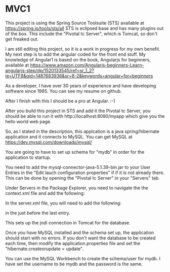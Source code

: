 # MVC1
This project is using the Spring Source Toolsuite (STS) available at https://spring.io/tools/sts/all
STS is eclipsed base and has many plugins out of the box.  This include the "Pivotal tc Server", which is Tomcat,
so don't get freaked out.

I am still editing this project, so it is a work in progress for my own benefit.  My next step is to add the angular 
coded for the front end stuff.  My knowledge of Angular1 is based on the book, Angularjs for beginners, available
at https://www.amazon.com/Angularjs-beginners-Learn-angularjs-step/dp/1520133545/ref=sr_1_2?ie=UTF8&qid=1487683936&sr=8-2&keywords=angular+for+beginners

As a developer, I have over 30 years of experience and have developing software since 1985.  You can see my resume on github.

After I finish with this I should be a pro at Angular. :-)

After you build this project in STS and add it the Pivotal tc Server, you should be able to run it with http://localhost:8080/myapp
which give you the hello world web page.

So, as I stated in the description, this applcation is a java spring/hibernate application and it connects to MySQL.  You can
get MySQL at https://dev.mysql.com/downloads/mysql/

You are going to have to set up schema for "mydb" in order for the application to startup.

You need to add the mysql-connector-java-5.1.39-bin.jar to your User Entries in the "Edit lauch configuration properties" if
if it is not already there.  This can be done by opening the "Pivotal tc Server" in your "Servers" tab.

Under Servers in the Package Explorer, you need to navigate the the context.xml file and add the following:
<ResourceLink global="jdbc/MyDb" name="jdbc/MyDb" type="org.apache.tomcat.jdbc.pool.DataSource"/>

In the server.xml file, you will need to add the following:
		<Resource auth="Container" driverClassName="com.mysql.jdbc.Driver" factory="org.apache.tomcat.jdbc.pool.DataSourceFactory" initialSize="20" maxAge="7200000" maxIdle="20" maxTotal="75" maxWaitMillis="15000" name="jdbc/MyDb" password="mydb" testOnBorrow="true" type="org.apache.tomcat.jdbc.pool.DataSource" url="jdbc:mysql://localhost:3306/mydb" username="mydb" validationQuery="select 1"/> 

in the <GlobalNamingResources> just before the last entry.

This sets up the jndi connection in Tomcat for the database.

Once you have MySQL installed and the schema set up, the application should start with no errors.  If you don't want the database to
be created each time, then modify the application.properties file and set the "hibernate.createorupdate = update".

You can use the MySQL Workbench to create the schema/user for mydb.  I have set the username to be mydb and the password is the same.
